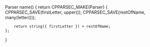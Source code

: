 Parser<string> name() {
    return CPPARSEC_MAKE(Parser<string>) {
        CPPARSEC_SAVE(firstLetter, upper());
        CPPARSEC_SAVE(restOfName, many(letter()));

        return string({ firstLetter }) + restOfName;
    };
}